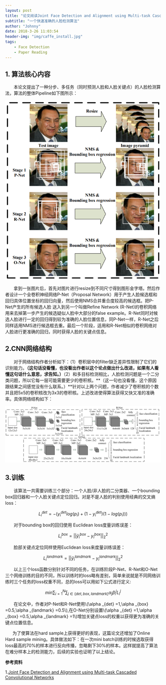 ```yaml
---
layout: post
title: "论文阅读Joint Face Detection and Alignment using Multi-task Cascaded Convolutional Networks "
subtitle: "一个快速准确的人脸检测算法"
author: "Johnny"
date: 2018-3-26 11:03:54
header-img: "img/caffe_install.jpg"
tags: 
    - Face Detection 
    - Paper Reading
---
```


## 1. 算法核心内容 ## 

&#160; &#160; &#160; &#160;本论文提出了一种分步、多任务（同时预测人脸和人脸关键点）的人脸检测算法，算法的整体Pipeline如下图所示：

![java-javascript](/img/in-post/mtcnn/pipeline.png)

&#160; &#160; &#160; &#160;拿到一张图片后，首先对图片进行resize到不同尺寸得到图形金字塔。然后作者设计一个全卷积神经网络P-Net（Proposal Network）用于产生人脸候选框和回归具体位置坐标的回归向量，然后使用NMS合并重合度较高的候选框。把P-Net产生的所有候选人脸
送入到另一个叫做Refine Network (R-Net)的卷积网络用来去掉第一步产生的候选疑似人脸中大部分的false example。R-Net同时对候选人脸进行一定的回归得到较为准确的人脸位置信息，同P-Net一样，R-Net之后同样适用NMS进行候选框去重。最后一个阶段，适用和R-Net相似的卷积网络对人脸进行更准确的回归，同时获得人脸的关键点信息。

## 2.CNN网络结构 ##

&#160; &#160; &#160; &#160;对于网络结构作者分析如下：（1）卷积层中的filter缺乏差异性限制了它们的识别能力。**（这句话没看懂，也没看出作者以这个论点做出什么改进，如果有人看懂这句话什么意思，求告知。）**（2）和多目标检测相比，人脸检测问题是一个二分类问题，所以它每一层可能需要更少的卷积核。**（这一句也没看懂，这个原因跟结果之间感觉没有什么联系。）**针对以上两个问题，作者减少了卷积核的个数并且把5x5的卷积核改为3x3的卷积核。上述改进使得算法获得又快又准的准确率。具体网络结构如下：

![java-javascript](/img/in-post/mtcnn/cnn_arc.png)

## 3.训练 ##

&#160; &#160; &#160; &#160;该算法一共需要训练三个部分：一个人脸/非人脸的二分类器、一个bounding box回归器和一个人脸关键点定位回归。对是不是人脸的判别使用经典的交叉熵loss：

$$ L^{det}_{i} =-\left( y^{det}_{i} log( p_{i}) +\left( 1-y^{det}_{i}\right)( 1-log( p_{i}))\right) $$

&#160; &#160; &#160; &#160;对于bounding box的回归使用 Euclidean loss度量训练误差：

$$ L^{box}_{i} =||\hat{y}^{box}_{i} -y^{box}_{i} ||^{2}_{2} $$

&#160; &#160; &#160; &#160;脸部关键点定位同样使用Euclidean loss来度量训练误差：

$$ L^{landmark}_{i} =||\hat{y}^{landmark}_{i} -y^{landmark}_{i} ||^{2}_{2} $$

&#160; &#160; &#160; &#160;以上三个loss函数分别针对不同的任务，在训练阶段P-Net、R-Net和O-Net三个网络训练的目的不同，所以训练时的loss略有差别，简单来说就是不同网络训练时三个任务的loss权重不同，总的loss可以用如下公式进行定义:

$$ min\sum\nolimits ^{N}_{i=1}\sum\nolimits _{j\in \{det,box,landmark\}} \alpha _{j} \beta ^{j}_{i} L^{j}_{i} $$

&#160; &#160; &#160; &#160;在论文中，作者对P-Net和R-Net使用\\(\alpha _{det} =1,\alpha _{box} =0.5,\alpha _{landmark} =0.5\\),在O-Net分别设置\\(\alpha _{det} =1,\alpha _{box} =0.5,\alpha _{landmark} =1\\)增加关键点loss的权重以获得更为准确的关键点位置信息。

&#160; &#160; &#160; 为了使算法在hard sample上获得更好的表现，这篇论文还增加了Online Hard sample mining。具体做法如下：在一次mini batch训练的时候选取获得loss最高的70%的样本进行反向传播，忽略剩下30%的样本。这样就提高了算法在难分样本上的检测能力，后续的实验也证明了以上结论。

**参考资料**


 1.[Joint Face Detection and Alignment using Multi-task Cascaded Convolutional Networks][1]

 


  [1]: https://kpzhang93.github.io/MTCNN_face_detection_alignment/paper/spl.pdf